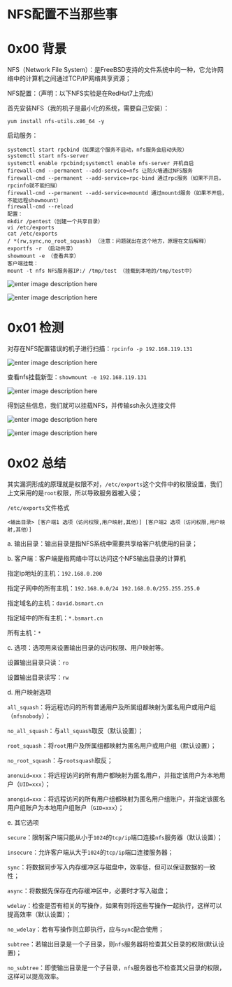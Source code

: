 # NFS配置不当那些事

0x00 背景
=====

NFS（Network File System）：是FreeBSD支持的文件系统中的一种，它允许网络中的计算机之间通过TCP/IP网络共享资源；

NFS配置：（声明：以下NFS实验是在RedHat7上完成）

首先安装NFS（我的机子是最小化的系统，需要自己安装）：

```
yum install nfs-utils.x86_64 -y

```

启动服务：

```
systemctl start rpcbind（如果这个服务不启动，nfs服务会启动失败）
systemctl start nfs-server
systemctl enable rpcbind;systemctl enable nfs-server 开机自启
firewall-cmd --permanent --add-service=nfs 让防火墙通过NFS服务
firewall-cmd --permanent --add-service=rpc-bind 通过rpc服务（如果不开启，rpcinfo就不能扫描）
firewall-cmd --permanent --add-service=mountd 通过mountd服务（如果不开启，不能远程showmount）
firewall-cmd --reload
配置：
mkdir /pentest（创建一个共享目录）
vi /etc/exports
cat /etc/exports
/ *(rw,sync,no_root_squash) （注意：问题就出在这个地方，原理在文后解释）
exportfs -r （启动共享）
showmount -e （查看共享）
客户端挂载：
mount -t nfs NFS服务器IP:/ /tmp/test （挂载到本地的/tmp/test中）

```

![enter image description here](http://drops.javaweb.org/uploads/images/d1f81f07dc266a34df11f70c7f23bdc434c805ae.jpg)

![enter image description here](http://drops.javaweb.org/uploads/images/f074db724b472c48ee38db3592b5162dec8aae5c.jpg)

0x01 检测
=====

对存在NFS配置错误的机子进行扫描：`rpcinfo -p 192.168.119.131`

![enter image description here](http://drops.javaweb.org/uploads/images/ae64728c12860401b17cb8cb6801fcfe9dc80141.jpg)

查看nfs挂载新型：`showmount -e 192.168.119.131`

![enter image description here](http://drops.javaweb.org/uploads/images/c700fc9d6952cb789da3e7bd3dd2a5b87d3ebcf0.jpg)

得到这些信息，我们就可以挂载NFS，并传输ssh永久连接文件

![enter image description here](http://drops.javaweb.org/uploads/images/df928616254b4304622fbb5611fc5eb9c8a88729.jpg)

![enter image description here](http://drops.javaweb.org/uploads/images/c3501d7c6ffb89e050d905563cf73368a8f40d85.jpg)

0x02 总结
=====

其实漏洞形成的原理就是权限不对，`/etc/exports`这个文件中的权限设置，我们上文采用的是`root`权限，所以导致服务器被入侵；

`/etc/exports`文件格式

```
<输出目录> [客户端1 选项（访问权限,用户映射,其他）] [客户端2 选项（访问权限,用户映射,其他）]

```

a. 输出目录：输出目录是指NFS系统中需要共享给客户机使用的目录；

b. 客户端：客户端是指网络中可以访问这个NFS输出目录的计算机

指定ip地址的主机：`192.168.0.200`

指定子网中的所有主机：`192.168.0.0/24 192.168.0.0/255.255.255.0`

指定域名的主机：`david.bsmart.cn`

指定域中的所有主机：`*.bsmart.cn`

所有主机：`*`

c. 选项：选项用来设置输出目录的访问权限、用户映射等。

设置输出目录只读：`ro`

设置输出目录读写：`rw`

d. 用户映射选项

`all_squash`：将远程访问的所有普通用户及所属组都映射为匿名用户或用户组（`nfsnobody`）；

`no_all_squash`：与`all_squash`取反（默认设置）；

`root_squash`：将`root`用户及所属组都映射为匿名用户或用户组（默认设置）；

`no_root_squash`：与`rootsquash`取反；

`anonuid=xxx`：将远程访问的所有用户都映射为匿名用户，并指定该用户为本地用户（`UID=xxx`）；

`anongid=xxx`：将远程访问的所有用户组都映射为匿名用户组账户，并指定该匿名用户组账户为本地用户组账户（`GID=xxx`）；

e. 其它选项

`secure`：限制客户端只能从小于`1024`的`tcp/ip`端口连接`nfs`服务器（默认设置）；

`insecure`：允许客户端从大于`1024`的`tcp/ip`端口连接服务器；

`sync`：将数据同步写入内存缓冲区与磁盘中，效率低，但可以保证数据的一致性；

`async`：将数据先保存在内存缓冲区中，必要时才写入磁盘；

`wdelay`：检查是否有相关的写操作，如果有则将这些写操作一起执行，这样可以提高效率（默认设置）；

`no_wdelay`：若有写操作则立即执行，应与`sync`配合使用；

`subtree`：若输出目录是一个子目录，则`nfs`服务器将检查其父目录的权限(默认设置)；

`no_subtree`：即使输出目录是一个子目录，`nfs`服务器也不检查其父目录的权限，这样可以提高效率。